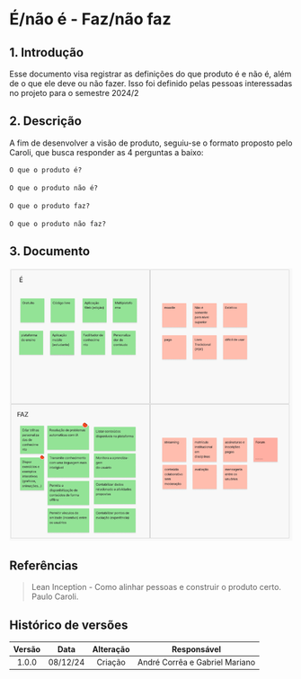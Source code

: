 # É/não é - Faz/não faz

## 1. Introdução

Esse documento visa registrar as definições do que produto é e não é, além de o que ele deve ou não fazer. Isso foi definido pelas pessoas interessadas no projeto para o semestre 2024/2

## 2. Descrição

A fim de desenvolver a visão de produto, seguiu-se o formato proposto pelo Caroli, que busca responder as 4 perguntas a baixo:

    O que o produto é?

    O que o produto não é?

    O que o produto faz?

    O que o produto não faz?


## 3. Documento

![Visão do produto](../assets/lean_inception/e_nao_e.png)
## Referências


> Lean Inception - Como alinhar pessoas e construir o produto certo. Paulo Caroli.

## Histórico de versões

| Versão |   Data   |                Alteração                            |        Responsável              |
| :----: | :------: | :-------------------------------------:             |   :------------------------:    |
| 1.0.0  | 08/12/24 |                 Criação                             | André Corrêa e Gabriel Mariano  |
